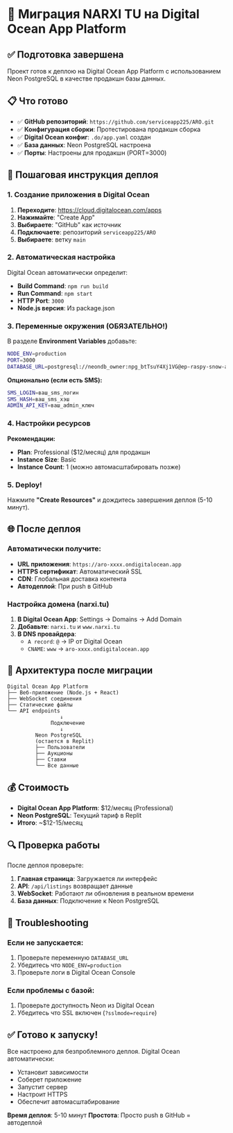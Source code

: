 # 🚀 Миграция NARXI TU на Digital Ocean App Platform

## ✅ Подготовка завершена

Проект готов к деплою на Digital Ocean App Platform с использованием Neon PostgreSQL в качестве продакшн базы данных.

## 📋 Что готово

- ✅ **GitHub репозиторий**: `https://github.com/serviceapp225/ARO.git`
- ✅ **Конфигурация сборки**: Протестирована продакшн сборка
- ✅ **Digital Ocean конфиг**: `.do/app.yaml` создан
- ✅ **База данных**: Neon PostgreSQL настроена
- ✅ **Порты**: Настроены для продакшн (PORT=3000)

## 🎯 Пошаговая инструкция деплоя

### 1. Создание приложения в Digital Ocean

1. **Переходите**: https://cloud.digitalocean.com/apps
2. **Нажимайте**: "Create App"
3. **Выбираете**: "GitHub" как источник
4. **Подключаете**: репозиторий `serviceapp225/ARO`
5. **Выбираете**: ветку `main`

### 2. Автоматическая настройка

Digital Ocean автоматически определит:
- **Build Command**: `npm run build`
- **Run Command**: `npm start`
- **HTTP Port**: `3000`
- **Node.js версия**: Из package.json

### 3. Переменные окружения (ОБЯЗАТЕЛЬНО!)

В разделе **Environment Variables** добавьте:

```bash
NODE_ENV=production
PORT=3000
DATABASE_URL=postgresql://neondb_owner:npg_btTsuY4Xj1VG@ep-raspy-snow-adivqwmp.c-2.us-east-1.aws.neon.tech/neondb?sslmode=require
```

**Опционально (если есть SMS):**
```bash
SMS_LOGIN=ваш_sms_логин
SMS_HASH=ваш_sms_хэш
ADMIN_API_KEY=ваш_admin_ключ
```

### 4. Настройки ресурсов

**Рекомендации:**
- **Plan**: Professional ($12/месяц) для продакшн
- **Instance Size**: Basic
- **Instance Count**: 1 (можно автомасштабировать позже)

### 5. Deploy!

Нажмите **"Create Resources"** и дождитесь завершения деплоя (5-10 минут).

## 🌐 После деплоя

### Автоматически получите:
- **URL приложения**: `https://aro-xxxx.ondigitalocean.app`
- **HTTPS сертификат**: Автоматический SSL
- **CDN**: Глобальная доставка контента
- **Автодеплой**: При push в GitHub

### Настройка домена (narxi.tu)

1. **В Digital Ocean App**: Settings → Domains → Add Domain
2. **Добавьте**: `narxi.tu` и `www.narxi.tu`
3. **В DNS провайдера**:
   - `A record`: `@` → IP от Digital Ocean
   - `CNAME`: `www` → `aro-xxxx.ondigitalocean.app`

## 🔧 Архитектура после миграции

```
Digital Ocean App Platform
├── Веб-приложение (Node.js + React)
├── WebSocket соединения
├── Статические файлы
└── API endpoints
                 ↓
              Подключение
                 ↓
         Neon PostgreSQL
         (остается в Replit)
         ├── Пользователи
         ├── Аукционы
         ├── Ставки
         └── Все данные
```

## 💰 Стоимость

- **Digital Ocean App Platform**: $12/месяц (Professional)
- **Neon PostgreSQL**: Текущий тариф в Replit
- **Итого**: ~$12-15/месяц

## 🔍 Проверка работы

После деплоя проверьте:
1. **Главная страница**: Загружается ли интерфейс
2. **API**: `/api/listings` возвращает данные
3. **WebSocket**: Работают ли обновления в реальном времени
4. **База данных**: Подключение к Neon PostgreSQL

## 🚨 Troubleshooting

### Если не запускается:
1. Проверьте переменную `DATABASE_URL`
2. Убедитесь что `NODE_ENV=production`
3. Проверьте логи в Digital Ocean Console

### Если проблемы с базой:
1. Проверьте доступность Neon из Digital Ocean
2. Убедитесь что SSL включен (`?sslmode=require`)

## ✅ Готово к запуску!

Все настроено для безпроблемного деплоя. Digital Ocean автоматически:
- Установит зависимости
- Соберет приложение
- Запустит сервер
- Настроит HTTPS
- Обеспечит автомасштабирование

**Время деплоя**: 5-10 минут
**Простота**: Просто push в GitHub = автодеплой
